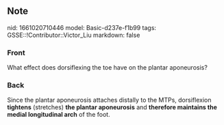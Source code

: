 ## Note
nid: 1661020710446
model: Basic-d237e-f1b99
tags: GSSE::!Contributor::Victor_Liu
markdown: false

### Front
What effect does dorsiflexing the toe have on the plantar aponeurosis?

### Back
Since the plantar aponeurosis attaches distally to the MTPs,
dorsiflexion <b>tightens</b> (stretches) <b>the plantar
aponeurosis</b> and <b>therefore maintains the medial longitudinal
arch</b> of the foot.
